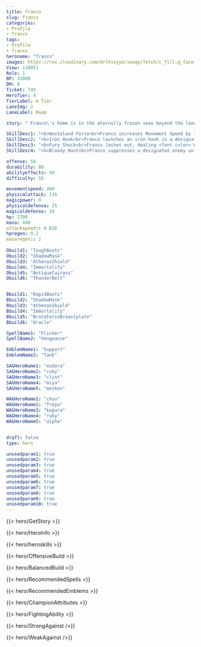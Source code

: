 ```yaml
---
title: franco
slug: franco
categories: 
- Profile 
- franco
tags: 
- Profile
- franco
heroname: "franco"
images: https://res.cloudinary.com/drlhixyyd/image/fetch/c_fill,g_face,f_auto/https://cdn2-build.mobagenie.my.id/p/images/banner/full/franco.jpg
View: 136051 
Role: 1 
BP: 32000
DM: 0 
Ticket: 749 
HeroTier: 4 
TierLabel: A Tier 
LaneImg: 2
LaneLabel: Roam 

story: " Franco\'s home is in the eternally frozen seas beyond the land of Nost Gal. This continent of ice and snow is where the sea people have made a life for themselves, but the resurrection of Captain Bane has destroyed their formerly peaceful lives. Franco and his comrades have banded together to oppose Bane\'s rule and bring peace back to the sea "

SkillDesc1: "<b>Wasteland Force<br>Franco increases Movement Speed by 10% and regens 1% of Max HP per second if he takes no damage for a short time."   
SkillDesc2: "<b>Iron Hook<br>Franco launches an iron hook in a designated direction. The hook will snag the first unit, dealing 550<font color='#D58E1F'>( +100% Total Physical ATK)</font> <font color='#C53535'>(Physical Damage)</font> and dragging the unit back to Franco."   
SkillDesc3: "<b>Fury Shock<br>Franco lashes out, dealing <font color='#C53535'>(Physical Damage)</font> equal to 300 plus 4% of his Max HP to nearby enemies and slowing them by 70% for 1.5s."   
SkillDesc4: "<b>Bloody Hunt<br>Franco suppresses a designated enemy unit for 1.8s, and then hacks them for 6 times continuously, dealing 60<font color='#D58E1F'>( +70% Total Physical ATK)</font> <font color='#C53535'>(Physical Damage)</font> with each hack."  

offense: 58 
durability: 80 
abilityeffects: 50 
difficulty: 55 

movementspeed: 260
physicalattack: 116
magicpower: 0
physicaldefense: 25
magicaldefense: 10
hp: 2709
mana: 440
attackspeed:: 0.826
hpregen: 9.2
manaregen:: 2
 
Obuild1: "ToughBoots"  
Obuild2: "ShadowMask" 
Obuild3: "AthenasShield" 
Obuild4: "Immortality" 
Obuild5: "AntiqueCuirass" 
Obuild6: "ThunderBelt" 


Bbuild1: "RapidBoots"  
Bbuild2: "ShadowMask" 
Bbuild3: "AthenasShield" 
Bbuild4: "Immortality" 
Bbuild5: "BruteForceBreastplate" 
Bbuild6: "Oracle" 

SpellName1: "Flicker" 
SpellName2: "Vengeance"   

EmblemName1: "Support" 
EmblemName2: "Tank"    

SAGHeroName1: "eudora"
SAGHeroName2: "ruby"
SAGHeroName3: "clint"
SAGHeroName4: "miya"
SAGHeroName5: "moskov"

WAGHeroName1: "chou"
WAGHeroName2: "freya"
WAGHeroName3: "kagura"
WAGHeroName4: "ruby"
WAGHeroName5: "alpha"


draft: false
type: hero

unusedparam1: true
unusedparam2: true
unusedparam3: true
unusedparam4: true
unusedparam5: true
unusedparam6: true
unusedparam7: true
unusedparam8: true
unusedparam9: true
unusedparam10: true
---
```



{{< hero/GetStory >}}

{{< hero/HeroInfo >}}
 
{{< hero/heroskills >}}

{{< hero/OffensiveBuild >}} 

{{< hero/BalancedBuild >}}


{{< hero/RecommendedSpells >}}  

{{< hero/RecommendedEmblems >}}   


{{< hero/ChampionAttributes >}}


{{< hero/FightingAbility >}}

{{< hero/StrongAgainst />}}

{{< hero/WeakAgainst />}}

